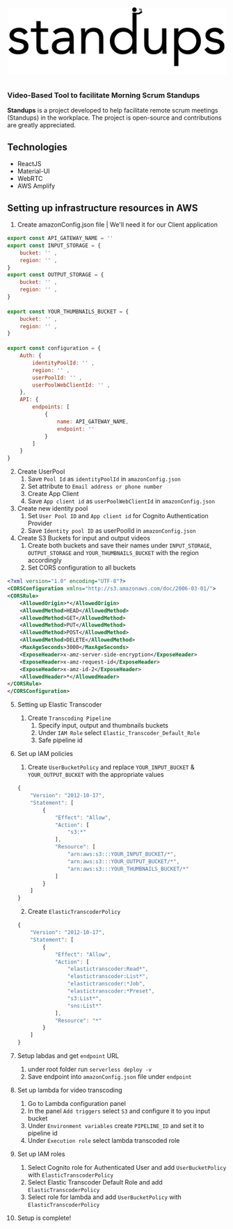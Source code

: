 <h1 align="center">
  <img src="logo.png" alt="Logo" />
</h1>
<h2 align="center">
  <h3>Video-Based Tool to facilitate Morning Scrum Standups</h3>
</h2>

**Standups** is a project developed to help facilitate remote scrum meetings (Standups) in the workplace. The project is open-source and contributions are greatly appreciated.  

## Technologies

* ReactJS
* Material-UI
* WebRTC
* AWS Amplify

## Setting up infrastructure resources in AWS

1. Create amazonConfig.json file | We'll need it for our Client application
```javascript
export const API_GATEWAY_NAME = '' 
export const INPUT_STORAGE = {
    bucket: '' , 
    region: '' ,
}
export const OUTPUT_STORAGE = {
    bucket: '' , 
    region: '' ,
}

export const YOUR_THUMBNAILS_BUCKET = {
    bucket: '' , 
    region: '' ,
}

export const configuration = {
    Auth: {
        identityPoolId: '' ,
        region: '' , 
        userPoolId: '' , 
        userPoolWebClientId: '' ,
    },
    API: {
        endpoints: [
            {
                name: API_GATEWAY_NAME,
                endpoint: '' 
            }
        ]
    }
}
```
2. Create UserPool
    1. Save `Pool Id` as `identityPoolId` in `amazonConfig.json`
    1. Set attribute to `Email address or phone number`
    2. Create App Client
    3. Save `App client id` as `userPoolWebClientId` in `amazonConfig.json`
3. Create new identity pool
    1. Set `User Pool ID` and `App client id` for Cognito Authentication Provider
    2. Save `Identity pool ID` as userPoolId in `amazonConfig.json`
4. Create S3 Buckets for input and output videos
    1. Create both buckets and save their names under `INPUT_STORAGE`, `OUTPUT_STORAGE` and `YOUR_THUMBNAILS_BUCKET` with the region accordingly
    2. Set CORS configuration to all buckets

```XML
<?xml version="1.0" encoding="UTF-8"?>
<CORSConfiguration xmlns="http://s3.amazonaws.com/doc/2006-03-01/">
<CORSRule>
    <AllowedOrigin>*</AllowedOrigin>
    <AllowedMethod>HEAD</AllowedMethod>
    <AllowedMethod>GET</AllowedMethod>
    <AllowedMethod>PUT</AllowedMethod>
    <AllowedMethod>POST</AllowedMethod>
    <AllowedMethod>DELETE</AllowedMethod>
    <MaxAgeSeconds>3000</MaxAgeSeconds>
    <ExposeHeader>x-amz-server-side-encryption</ExposeHeader>
    <ExposeHeader>x-amz-request-id</ExposeHeader>
    <ExposeHeader>x-amz-id-2</ExposeHeader>
    <AllowedHeader>*</AllowedHeader>
</CORSRule>
</CORSConfiguration>
```
5. Setting up Elastic Transcoder
    1. Create `Transcoding Pipeline`
        1. Specify input, output and thumbnails buckets
        2. Under `IAM Role` select `Elastic_Transcoder_Default_Role`
        3. Safe pipeline id

6. Set up IAM policies
    1. Create `UserBucketPolicy` and replace `YOUR_INPUT_BUCKET` & `YOUR_OUTPUT_BUCKET` with the appropriate values 
    ```javascript
    {
        "Version": "2012-10-17",
        "Statement": [
            {
                "Effect": "Allow",
                "Action": [
                    "s3:*"
                ],
                "Resource": [
                    "arn:aws:s3:::YOUR_INPUT_BUCKET/*",
                    "arn:aws:s3:::YOUR_OUTPUT_BUCKET/*",
                    "arn:aws:s3:::YOUR_THUMBNAILS_BUCKET/*"
                ]
            }
        ]
    }
    ```
    2. Create `ElasticTranscoderPolicy`
    ```javascript
    {
        "Version": "2012-10-17",
        "Statement": [
            {
                "Effect": "Allow",
                "Action": [
                    "elastictranscoder:Read*",
                    "elastictranscoder:List*",
                    "elastictranscoder:*Job",
                    "elastictranscoder:*Preset",
                    "s3:List*",
                    "sns:List*"
                ],
                "Resource": "*"
            }
        ]
    }
    ```

7. Setup labdas and get `endpoint` URL
    1. under root folder run `serverless deploy -v`
    2. Save endpoint into `amazonConfig.json` file under `endpoint`

8. Set up lambda for video transcoding
    1. Go to Lambda configuration panel
    2. In the panel `Add triggers` select `S3` and configure it to you input bucket
    3. Under `Environment variables` create `PIPELINE_ID` and set it to pipeline id
    4. Under `Execution role` select lambda transcoded role


9. Set up IAM roles
    1. Select Cognito role for Authenticated User and add `UserBucketPolicy` with `ElasticTranscoderPolicy`
    2. Select Elastic Transcoder Default Role and add `ElasticTranscoderPolicy`
    3. Select role for lambda and add `UserBucketPolicy` with `ElasticTranscoderPolicy`

10. Setup is complete!
